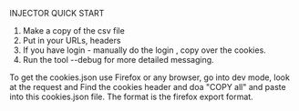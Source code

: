 
INJECTOR QUICK START

1. Make a copy of the csv file
2. Put in your URLs, headers
3. If you have login - manually do the login , copy over the cookies.
3. Run the tool 
	--debug for more detailed messaging.

To get the cookies.json
  use Firefox or any browser, go into dev mode, look at the request and Find the cookies header and doa "COPY all" and paste into this cookies.json file.
  The format is the firefox export format.

